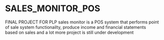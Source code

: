 # SALES_MONITOR_POS
FINAL PROJECT FOR PLP
sales monitor is a POS system that performs point of sale system functionailty, produce income and financial statements based on sales and a lot more
project is still under development

